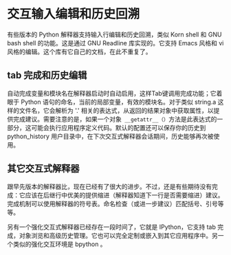 # 交互输入编辑和历史回溯

有些版本的 Python 解释器支持输入行编辑和历史回溯，类似 Korn shell 和 GNU bash shell 的功能。这是通过 GNU Readline 库实现的。它支持 Emacs 风格和 vi 风格的编辑。这个库有它自己的文档，在此不重复了。

## tab 完成和历史编辑

自动完成变量和模块名在解释器启动时自动启用，这样Tab键调用完成功能；它着眼于 Python 语句的命名，当前的局部变量，有效的模块名。对于类似 string.a 这样的文件名，它会解析为 '.' 相关的表达式，从返回的结果对象中获取属性，以提供完成建议。需要注意的是，如果一个对象` __getattr__（）`方法是此表达式的一部分，这可能会执行应用程序定义代码。默认的配置还可以保存你的历史到 python_history 用户目录中，在下次交互式解释器会话期间，历史能够再次被使用。

## 其它交互式解释器

跟早先版本的解释器比，现在已经有了很大的进步。不过，还是有些期待没有完成：它应该在后继行中优美的提供缩进（解释器知道下一行是否需要缩进）建议。完成机制可以使用解释器的符号表。命名检查（或进一步建议）匹配括号、引号等等。

另有一个强化交互式解释器已经存在一段时间了，它就是 IPython，它支持 tab 完成，对象浏览和高级历史管理。它也可以完全定制或嵌入到其它应用程序中。另一个类似的强化交互环境是 bpython 。

